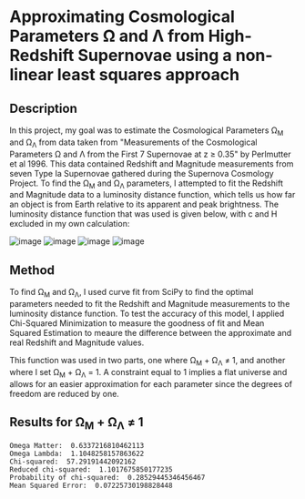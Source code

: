 # Approximating Cosmological Parameters Ω and Λ from High-Redshift Supernovae using a non-linear least squares approach 
## Description
In this project, my goal was to estimate the Cosmological Parameters Ω<sub>M</sub> and Ω<sub>Λ</sub> from data taken from "Measurements of the Cosmological Parameters Ω and Λ from the First 7 Supernovae at z ≥ 0.35" by Perlmutter et al 1996. This data contained Redshift and Magnitude measurements from seven Type Ia Supernovae gathered during the Supernova Cosmology Project. To find the Ω<sub>M</sub> and Ω<sub>Λ</sub> parameters, I attempted to fit the Redshift and Magnitude data to a luminosity distance function, which tells us how far an object is from Earth relative to its apparent and peak brightness. The luminosity distance function that was used is given below, with c and H excluded in my own calculation: 
 
 ![image](https://user-images.githubusercontent.com/113722000/190884664-7e52473d-dd30-447d-bef9-97b02b875887.png)
 ![image](https://user-images.githubusercontent.com/113722000/190884297-2c78b0b8-af37-4de6-93b9-2f8270c6f51c.png)
 ![image](https://user-images.githubusercontent.com/113722000/190884412-f234c0c4-e7a1-4dac-8ac8-3d1d6a33987e.png)
 ![image](https://user-images.githubusercontent.com/113722000/190884427-2c551f1c-9a95-48ef-9246-bc6647b90a38.png)

## Method  
To find Ω<sub>M</sub> and Ω<sub>Λ</sub>, I used curve fit from SciPy to find the optimal parameters needed to fit the Redshift and Magnitude measurements to the luminosity distance function. To test the accuracy of this model, I applied Chi-Squared Minimization to measure the goodness of fit and Mean Squared Estimation to meaure the difference between the approximate and real Redshift and Magnitude values. 

This function was used in two parts, one where Ω<sub>M</sub> + Ω<sub>Λ</sub> ≠ 1, and another where I set Ω<sub>M</sub> + Ω<sub>Λ</sub> = 1. A constraint equal to 1 implies a flat universe and allows for an easier approximation for each parameter since the degrees of freedom are reduced by one. 

## Results for Ω<sub>M</sub> + Ω<sub>Λ</sub> ≠ 1
```
Omega Matter:  0.6337216810462113
Omega Lambda:  1.1048258157863622
Chi-squared:  57.29191442092162
Reduced chi-squared:  1.1017675850177235
Probability of chi-squared:  0.28529445346456467
Mean Squared Error:  0.07225730198828448

```
